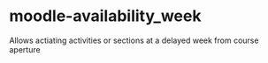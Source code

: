 # moodle-availability_week
Allows actiating activities or sections at a delayed week from course aperture
